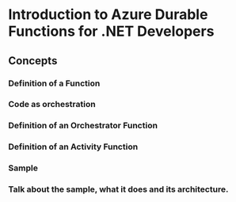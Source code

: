 <!--ToC -->

# Introduction to Azure Durable Functions for .NET Developers

## Concepts

### Definition of a Function

### Code as orchestration

### Definition of an Orchestrator Function

### Definition of an Activity Function

### Sample

### Talk about the sample, what it does and its architecture.


